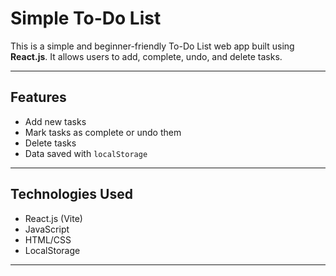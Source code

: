 # Simple To-Do List

This is a simple and beginner-friendly To-Do List web app built using **React.js**. It allows users to add, complete, undo, and delete tasks.

---

## Features

- Add new tasks
- Mark tasks as complete or undo them
- Delete tasks
- Data saved with `localStorage`

---

## Technologies Used

- React.js (Vite)
- JavaScript
- HTML/CSS
- LocalStorage

---
